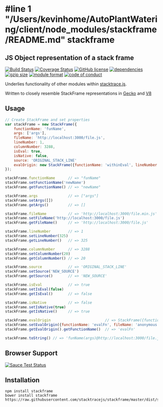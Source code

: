 #line 1 "/Users/kevinhome/AutoPlantWatering/client/node_modules/stackframe/README.md"
stackframe 
==========
## JS Object representation of a stack frame

[![Build Status](https://img.shields.io/github/workflow/status/stacktracejs/stackframe/Continuous%20Integration/master?logo=github&style=flat-square)](https://github.com/stacktracejs/stackframe/actions?query=workflow%3AContinuous+Integration+branch%3Amaster)
[![Coverage Status](https://img.shields.io/coveralls/stacktracejs/stackframe.svg?style=flat-square)](https://coveralls.io/r/stacktracejs/stackframe?branch=master)
[![GitHub license](https://img.shields.io/github/license/stacktracejs/stackframe.svg?style=flat-square)](https://opensource.org/licenses/MIT)
[![dependencies](https://img.shields.io/badge/dependencies-0-green.svg?style=flat-square)](https://github.com/stacktracejs/stackframe/releases)
[![gzip size](https://img.shields.io/badge/gzipped-0.96k-green.svg?style=flat-square)](https://github.com/stacktracejs/stackframe/releases)
[![module format](https://img.shields.io/badge/module%20format-umd-lightgrey.svg?style=flat-square&colorB=ff69b4)](https://github.com/stacktracejs/stackframe/releases)
[![code of conduct](https://img.shields.io/badge/code%20of-conduct-lightgrey.svg?style=flat-square&colorB=ff69b4)](http://todogroup.org/opencodeofconduct/#stacktrace.js/me@eriwen.com)

Underlies functionality of other modules within [stacktrace.js](https://www.stacktracejs.com).

Written to closely resemble StackFrame representations in [Gecko](http://mxr.mozilla.org/mozilla-central/source/xpcom/base/nsIException.idl#14) and [V8](https://github.com/v8/v8/wiki/Stack%20Trace%20API)

## Usage
```js
// Create StackFrame and set properties
var stackFrame = new StackFrame({
    functionName: 'funName',
    args: ['args'],
    fileName: 'http://localhost:3000/file.js',
    lineNumber: 1,
    columnNumber: 3288, 
    isEval: true,
    isNative: false,
    source: 'ORIGINAL_STACK_LINE'
    evalOrigin: new StackFrame({functionName: 'withinEval', lineNumber: 2, columnNumber: 43})
});

stackFrame.functionName      // => "funName"
stackFrame.setFunctionName('newName')
stackFrame.getFunctionName() // => "newName"

stackFrame.args              // => ["args"]
stackFrame.setArgs([])
stackFrame.getArgs()         // => []

stackFrame.fileName          // => 'http://localhost:3000/file.min.js'
stackFrame.setFileName('http://localhost:3000/file.js')  
stackFrame.getFileName()     // => 'http://localhost:3000/file.js'

stackFrame.lineNumber        // => 1
stackFrame.setLineNumber(325)
stackFrame.getLineNumber()   // => 325

stackFrame.columnNumber      // => 3288
stackFrame.setColumnNumber(20)
stackFrame.getColumnNumber() // => 20

stackFrame.source            // => 'ORIGINAL_STACK_LINE'
stackFrame.setSource('NEW_SOURCE')
stackFrame.getSource()       // => 'NEW_SOURCE'

stackFrame.isEval            // => true
stackFrame.setIsEval(false)
stackFrame.getIsEval()       // => false

stackFrame.isNative          // => false
stackFrame.setIsNative(true)
stackFrame.getIsNative()     // => true

stackFrame.evalOrigin                         // => StackFrame({functionName: 'withinEval', lineNumber: ...})
stackFrame.setEvalOrigin({functionName: 'evalFn', fileName: 'anonymous'})
stackFrame.getEvalOrigin().getFunctionName()  // => 'evalFn'

stackFrame.toString() // => 'funName(args)@http://localhost:3000/file.js:325:20'
```

## Browser Support
[![Sauce Test Status](https://saucelabs.com/browser-matrix/stacktracejs.svg)](https://saucelabs.com/u/stacktracejs)

## Installation
```
npm install stackframe
bower install stackframe
https://raw.githubusercontent.com/stacktracejs/stackframe/master/dist/stackframe.min.js
```
